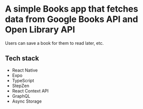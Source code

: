 # A simple Books app that fetches data from Google Books API and Open Library API

Users can save a book for them to read later, etc.

## Tech stack

- React Native
- Expo
- TypeScript
- StepZen
- React Context API
- GraphQL
- Async Storage